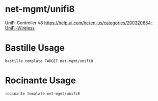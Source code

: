 # net-mgmt/unifi8
UniFi Controller v8
https://help.ui.com/hc/en-us/categories/200320654-UniFi-Wireless

# Bastille Usage
```shell
bastille template TARGET net-mgmt/unifi8
```

# Rocinante Usage
```shell
rocinante template net-mgmt/unifi8
```
